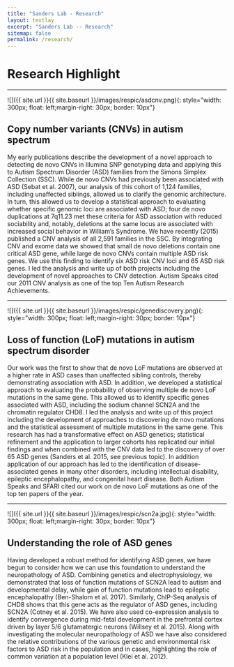 ```yaml
---
title: "Sanders Lab - Research"
layout: textlay
excerpt: "Sanders Lab -- Research"
sitemap: false
permalink: /research/
---
```


# Research Highlight

---


![]({{ site.url }}{{ site.baseurl }}/images/respic/asdcnv.png){: style="width: 300px; float: left;margin-right: 30px; border: 10px"}

## Copy number variants (CNVs) in autism spectrum 
My early publications describe the development of a novel approach to detecting de novo CNVs in Illumina SNP genotyping data and applying this to Autism Spectrum Disorder (ASD) families from the Simons Simplex Collection (SSC). While de novo CNVs had previously been associated with ASD (Sebat et al. 2007), our analysis of this cohort of 1,124 families, including unaffected siblings, allowed us to clarify the genomic architecture. In turn, this allowed us to develop a statistical approach to evaluating whether specific genomic loci are associated with ASD; four de novo duplications at 7q11.23 met these criteria for ASD association with reduced sociability and, notably, deletions at the same locus are associated with increased social behavior in William’s Syndrome. We have recently (2015) published a CNV analysis of all 2,591 families in the SSC. By integrating CNV and exome data we showed that small de novo deletions contain one critical ASD gene, while large de novo CNVs contain multiple ASD risk genes. We use this finding to identify six ASD risk CNV loci and 65 ASD risk genes. I led the analysis and write up of both projects including the development of novel approaches to CNV detection. Autism Speaks cited our 2011 CNV analysis as one of the top Ten Autism Research Achievements. 

---

![]({{ site.url }}{{ site.baseurl }}/images/respic/genediscovery.png){: style="width: 300px; float: left;margin-right: 30px; border: 10px"}

## Loss of function (LoF) mutations in autism spectrum disorder 
Our work was the first to show that de novo LoF mutations are observed at a higher rate in ASD cases than unaffected sibling controls, thereby demonstrating association with ASD. In addition, we developed a statistical approach to evaluating the probability of observing multiple de novo LoF mutations in the same gene. This allowed us to identify specific genes associated with ASD, including the sodium channel SCN2A and the chromatin regulator CHD8. I led the analysis and write up of this project including the development of approaches to discovering de novo mutations and the statistical assessment of multiple mutations in the same gene. This research has had a transformative effect on ASD genetics; statistical refinement and the application to larger cohorts has replicated our initial findings and when combined with the CNV data led to the discovery of over 65 ASD genes (Sanders et al. 2015, see previous topic). In addition application of our approach has led to the identification of disease-associated genes in many other disorders, including intellectual disability, epileptic encephalopathy, and congenital heart disease. Both Autism Speaks and SFARI cited our work on de novo LoF mutations as one of the top ten papers of the year.

---- 

![]({{ site.url }}{{ site.baseurl }}/images/respic/scn2a.jpg){: style="width: 300px; float: left;margin-right: 30px; border: 10px"}

## Understanding the role of ASD genes
Having developed a robust method for identifying ASD genes, we have begun to consider how we can use this foundation to understand the neuropathology of ASD. Combining genetics and electrophysiology, we demonstrated that loss of function mutations of SCN2A lead to autism and developmental delay, while gain of function mutations lead to epileptic encephalopathy (Ben-Shalom et al. 2017). Similarly, ChIP-Seq analysis of CHD8 shows that this gene acts as the regulator of ASD genes, including SCN2A (Cotney et al. 2015). We have also used co-expression analysis to identify convergence during mid-fetal development in the prefrontal cortex driven by layer 5/6 glutamatergic neurons (Willsey et al. 2015). Along with investigating the molecular neuropathology of ASD we have also considered the relative contributions of the various genetic and environmental risk factors to ASD risk in the population and in cases, highlighting the role of common variation at a population level (Klei et al. 2012).

